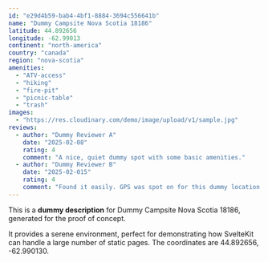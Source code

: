 ```yaml
---
id: "e29d4b59-bab4-4bf1-8884-3694c556641b"
name: "Dummy Campsite Nova Scotia 18186"
latitude: 44.892656
longitude: -62.99013
continent: "north-america"
country: "canada"
region: "nova-scotia"
amenities:
  - "ATV-access"
  - "hiking"
  - "fire-pit"
  - "picnic-table"
  - "trash"
images:
  - "https://res.cloudinary.com/demo/image/upload/v1/sample.jpg"
reviews:
  - author: "Dummy Reviewer A"
    date: "2025-02-08"
    rating: 4
    comment: "A nice, quiet dummy spot with some basic amenities."
  - author: "Dummy Reviewer B"
    date: "2025-02-015"
    rating: 4
    comment: "Found it easily. GPS was spot on for this dummy location."
---
```


This is a **dummy description** for Dummy Campsite Nova Scotia 18186, generated for the proof of concept.

It provides a serene environment, perfect for demonstrating how SvelteKit can handle a large number of static pages. The coordinates are 44.892656, -62.990130.
